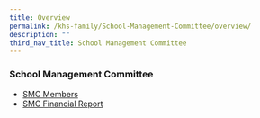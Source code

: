 ```yaml
---
title: Overview
permalink: /khs-family/School-Management-Committee/overview/
description: ""
third_nav_title: School Management Committee
---
```

### School Management Committee

*   [SMC Members](https://staging.d1zbyh3gidoh8o.amplifyapp.com/khs-family/School-Management-Committee/smc-members/)
*   [SMC Financial Report](https://staging.d1zbyh3gidoh8o.amplifyapp.com/khs-family/School-Management-Committee/smc-financial-report/)